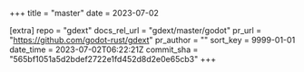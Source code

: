 +++
title = "master"
date = 2023-07-02

[extra]
repo = "gdext"
docs_rel_url = "gdext/master/godot"
pr_url = "https://github.com/godot-rust/gdext"
pr_author = ""
sort_key = 9999-01-01
date_time = 2023-07-02T06:22:21Z
commit_sha = "565bf1051a5d2bdef2722e1fd452d8d2e0e65cb3"
+++


